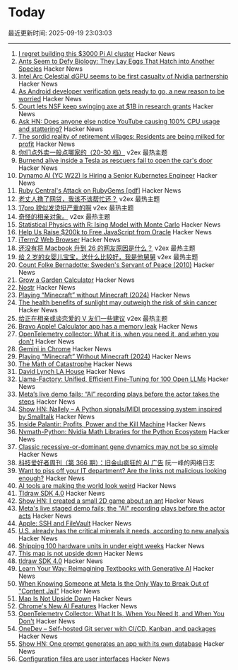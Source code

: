 # Today

最近更新时间: 2025-09-19 23:03:03

--- 
1. [I regret building this $3000 Pi AI cluster](https://www.jeffgeerling.com/blog/2025/i-regret-building-3000-pi-ai-cluster) Hacker News
2. [Ants Seem to Defy Biology: They Lay Eggs That Hatch into Another Species](https://www.smithsonianmag.com/smart-news/these-ant-queens-seem-to-defy-biology-they-lay-eggs-that-hatch-into-another-species-180987292/) Hacker News
3. [Intel Arc Celestial dGPU seems to be first casualty of Nvidia partnership](https://www.notebookcheck.net/Intel-Arc-Celestial-dGPU-seems-to-be-first-casualty-of-Nvidia-partnership-while-Intel-Arc-B770-is-allegedly-still-alive.1118962.0.html) Hacker News
4. [As Android developer verification gets ready to go, a new reason to be worried](https://www.androidauthority.com/android-sideload-offline-3598988/) Hacker News
5. [Court lets NSF keep swinging axe at $1B in research grants](https://www.theregister.com/2025/09/19/court_lets_nsf_keep_swinging/) Hacker News
6. [Ask HN: Does anyone else notice YouTube causing 100% CPU usage and stattering?](https://news.ycombinator.com/item?id=45301499) Hacker News
7. [The sordid reality of retirement villages: Residents are being milked for profit](https://unherd.com/2025/09/the-sordid-truth-about-retriement-villages/) Hacker News
8. [你们点外卖一般点哪家的（20-30 档）](https://www.v2ex.com/t/1160403) v2ex 最热主题
9. [Burnend alive inside a Tesla as rescuers fail to open the car's door](https://www.msn.com/en-us/autos/electric-cars/man-and-two-children-burn-alive-inside-a-tesla-with-rescuers-unable-to-open-the-car-s-door/ar-AA1MPAol) Hacker News
10. [Dynamo AI (YC W22) Is Hiring a Senior Kubernetes Engineer](https://www.ycombinator.com/companies/dynamo-ai/jobs/fU1oC9q-senior-kubernetes-engineer) Hacker News
11. [Ruby Central's Attack on RubyGems [pdf]](https://pup-e.com/goodbye-rubygems.pdf) Hacker News
12. [老丈人撸了网贷，我该不该帮忙还？](https://www.v2ex.com/t/1160533) v2ex 最热主题
13. [17pro 貌似发烫挺严重的啊](https://www.v2ex.com/t/1160427) v2ex 最热主题
14. [奇怪的相亲对象。](https://www.v2ex.com/t/1160394) v2ex 最热主题
15. [Statistical Physics with R: Ising Model with Monte Carlo](https://github.com/msuzen/isingLenzMC) Hacker News
16. [Help Us Raise $200k to Free JavaScript from Oracle](https://deno.com/blog/javascript-tm-gofundme) Hacker News
17. [iTerm2 Web Browser](https://iterm2.com/documentation-web.html) Hacker News
18. [还没有将 Macbook 升到 26 的网友原因是什么？](https://www.v2ex.com/t/1160401) v2ex 最热主题
19. [给 2 岁的女婴儿宝宝，送什么比较好，我是他舅舅](https://www.v2ex.com/t/1160390) v2ex 最热主题
20. [Count Folke Bernadotte: Sweden's Servant of Peace (2010)](https://www.historytoday.com/archive/feature/count-folke-bernadotte-swedens-servant-peace) Hacker News
21. [Grow a Garden Calculator](https://grow-a-garden-calculator.xyz/) Hacker News
22. [Nostr](https://nostr.com/) Hacker News
23. [Playing “Minecraft” without Minecraft (2024)](https://lenowo.org/viewtopic.php?t=5) Hacker News
24. [The health benefits of sunlight may outweigh the risk of skin cancer](https://www.economist.com/science-and-technology/2025/09/17/the-health-benefits-of-sunlight-may-outweigh-the-risk-of-skin-cancer) Hacker News
25. [给正在相亲或谈恋爱的 V 友们一些建议](https://www.v2ex.com/t/1160375) v2ex 最热主题
26. [Bravo Apple! Calculator app has a memory leak](https://xcancel.com/neogoose_btw/status/1968757466570621251) Hacker News
27. [OpenTelemetry collector: What it is, when you need it, and when you don't](https://oneuptime.com/blog/post/2025-09-18-what-is-opentelemetry-collector-and-why-use-one/view) Hacker News
28. [Gemini in Chrome](https://gemini.google/overview/gemini-in-chrome/) Hacker News
29. [Playing “Minecraft” Without Minecraft (2024)](https://lenowo.org/viewtopic.php?t=5) Hacker News
30. [The Math of Catastrophe](https://www.quantamagazine.org/the-math-of-climate-change-tipping-points-20250915/) Hacker News
31. [David Lynch LA House](https://www.wallpaper.com/design-interiors/david-lynch-house-los-angeles-for-sale) Hacker News
32. [Llama-Factory: Unified, Efficient Fine-Tuning for 100 Open LLMs](https://github.com/hiyouga/LLaMA-Factory) Hacker News
33. [Meta’s live demo fails; “AI” recording plays before the actor takes the steps](https://www.reddit.com/r/LivestreamFail/comments/1nkbig7/metas_live_staged_demo_fails_the_ai_recording/) Hacker News
34. [Show HN: Nallely – A Python signals/MIDI processing system inspired by Smalltalk](https://dr-schlange.github.io/nallely-midi/) Hacker News
35. [Inside Palantir: Profits, Power and the Kill Machine](https://citizensreunited.substack.com/p/inside-palantir-profits-power-and) Hacker News
36. [Nvmath-Python: Nvidia Math Libraries for the Python Ecosystem](https://github.com/NVIDIA/nvmath-python) Hacker News
37. [Classic recessive-or-dominant gene dynamics may not be so simple](https://news.stanford.edu/stories/2025/09/classic-recessive-dominant-gene-dynamics-pesticide-resistance-research) Hacker News
38. [科技爱好者周刊（第 366 期）：旧金山疯狂的 AI 广告](http://www.ruanyifeng.com/blog/2025/09/weekly-issue-366.html) 阮一峰的网络日志
39. [Want to piss off your IT department? Are the links not malicious looking enough?](https://phishyurl.com/) Hacker News
40. [AI tools are making the world look weird](https://strat7.com/blogs/weird-in-weird-out/) Hacker News
41. [Tldraw SDK 4.0](https://tldraw.dev/blog/tldraw-sdk-4-0) Hacker News
42. [Show HN: I created a small 2D game about an ant](https://aanthonymax.github.io/ant-and-apples/) Hacker News
43. [Meta's live staged demo fails; the "AI" recording plays before the actor acts](https://old.reddit.com/r/LivestreamFail/comments/1nkbig7/metas_live_staged_demo_fails_the_ai_recording/) Hacker News
44. [Apple: SSH and FileVault](https://keith.github.io/xcode-man-pages/apple_ssh_and_filevault.7.html) Hacker News
45. [U.S. already has the critical minerals it needs, according to new analysis](https://www.minesnewsroom.com/news/us-already-has-critical-minerals-it-needs-theyre-being-thrown-away-new-analysis-shows) Hacker News
46. [Shipping 100 hardware units in under eight weeks](https://farhanhossain.substack.com/p/how-we-shipped-100-hardware-units) Hacker News
47. [This map is not upside down](https://www.maps.com/this-map-is-not-upside-down/) Hacker News
48. [tldraw SDK 4.0](https://tldraw.dev/blog/tldraw-sdk-4-0) Hacker News
49. [Learn Your Way: Reimagining Textbooks with Generative AI](https://research.google/blog/learn-your-way-reimagining-textbooks-with-generative-ai/) Hacker News
50. [When Knowing Someone at Meta Is the Only Way to Break Out of "Content Jail"](https://www.eff.org/pages/when-knowing-someone-meta-only-way-break-out-content-jail) Hacker News
51. [Map Is Not Upside Down](https://www.maps.com/this-map-is-not-upside-down/) Hacker News
52. [Chrome's New AI Features](https://blog.google/products/chrome/new-ai-features-for-chrome/) Hacker News
53. [OpenTelemetry Collector: What It Is, When You Need It, and When You Don't](https://oneuptime.com/blog/post/2025-09-18-what-is-opentelemetry-collector-and-why-use-one/view) Hacker News
54. [OneDev – Self-hosted Git server with CI/CD, Kanban, and packages](https://onedev.io/) Hacker News
55. [Show HN: One prompt generates an app with its own database](https://www.manyminiapps.com/) Hacker News
56. [Configuration files are user interfaces](https://ochagavia.nl/blog/configuration-files-are-user-interfaces/) Hacker News
